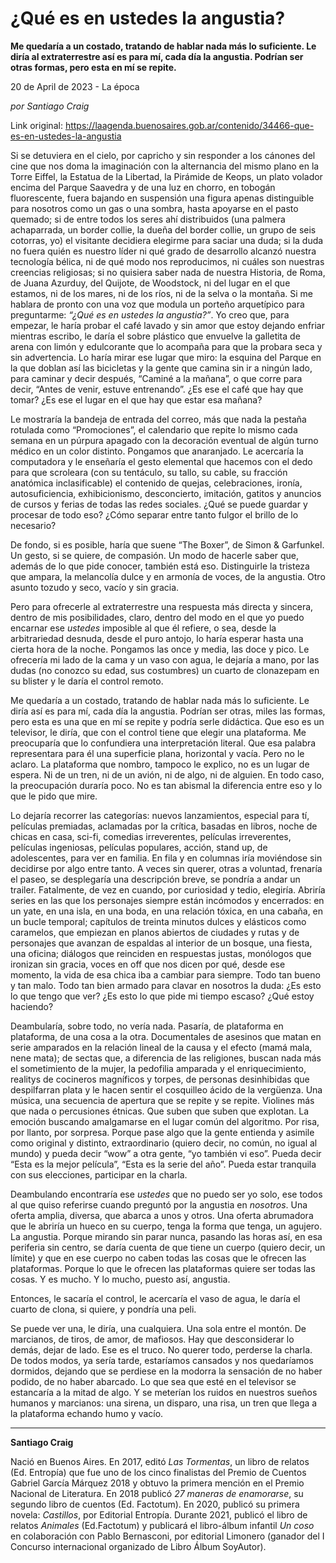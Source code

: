 # ¿Qué es en ustedes la angustia?

**Me quedaría a un costado, tratando de hablar nada más lo suficiente. Le diría al extraterrestre así es para mí, cada día la angustia. Podrían ser otras formas, pero esta en mí se repite.**

20 de April de 2023 - La época

_por Santiago Craig_

Link original: https://laagenda.buenosaires.gob.ar/contenido/34466-que-es-en-ustedes-la-angustia



Si se detuviera en el cielo, por capricho y sin responder a los cánones del cine que nos doma la imaginación con la alternancia del mismo plano en la Torre Eiffel, la Estatua de la Libertad, la Pirámide de Keops, un plato volador encima del Parque Saavedra y de una luz en chorro, en tobogán fluorescente, fuera bajando en suspensión una figura apenas distinguible para nosotros como un gas o una sombra, hasta apoyarse en el pasto quemado; si de entre todos los seres ahí distribuidos (una palmera achaparrada, un border collie, la dueña del border collie, un grupo de seis cotorras, yo) el visitante decidiera elegirme para saciar una duda; si la duda no fuera quién es nuestro líder ni qué grado de desarrollo alcanzó nuestra tecnología bélica, ni de qué modo nos reproducimos, ni cuáles son nuestras creencias religiosas; si no quisiera saber nada de nuestra Historia, de Roma, de Juana Azurduy, del Quijote, de Woodstock, ni del lugar en el que estamos, ni de los mares, ni de los ríos, ni de la selva o la montaña. Si me hablara de pronto con una voz que modula un porteño arquetípico para preguntarme: *“¿Qué es en ustedes la angustia?”*. Yo creo que, para empezar, le haría probar el café lavado y sin amor que estoy dejando enfriar mientras escribo, le daría el sobre plástico que envuelve la galletita de arena con limón y edulcorante que lo acompaña para que la probara seca y sin advertencia. Lo haría mirar ese lugar que miro: la esquina del Parque en la que doblan así las bicicletas y la gente que camina sin ir a ningún lado, para caminar y decir después, “Caminé a la mañana”, o que corre para decir, “Antes de venir, estuve entrenando”. ¿Es ese el café que hay que tomar? ¿Es ese el lugar en el que hay que estar esa mañana?




Le mostraría la bandeja de entrada del correo, más que nada la pestaña rotulada como “Promociones”, el calendario que repite lo mismo cada semana en un púrpura apagado con la decoración eventual de algún turno médico en un color distinto. Pongamos que anaranjado. Le acercaría la computadora y le enseñaría el gesto elemental que hacemos con el dedo para que scroleara (con su tentáculo, su tallo, su cable, su fracción anatómica inclasificable) el contenido de quejas, celebraciones, ironía, autosuficiencia, exhibicionismo, desconcierto, imitación, gatitos y anuncios de cursos y ferias de todas las redes sociales. ¿Qué se puede guardar y procesar de todo eso? ¿Cómo separar entre tanto fulgor el brillo de lo necesario?




De fondo, si es posible, haría que suene “The Boxer”, de Simon & Garfunkel. Un gesto, si se quiere, de compasión. Un modo de hacerle saber que, además de lo que pide conocer, también está eso. Distinguirle la tristeza que ampara, la melancolía dulce y en armonía de voces, de la angustia. Otro asunto tozudo y seco, vacío y sin gracia.




Pero para ofrecerle al extraterrestre una respuesta más directa y sincera, dentro de mis posibilidades, claro, dentro del modo en el que yo puedo encarnar ese *ustedes* imposible al que él refiere, o sea, desde la arbitrariedad desnuda, desde el puro antojo, lo haría esperar hasta una cierta hora de la noche. Pongamos las once y media, las doce y pico. Le ofrecería mi lado de la cama y un vaso con agua, le dejaría a mano, por las dudas (no conozco su edad, sus costumbres) un cuarto de clonazepam en su blister y le daría el control remoto.




Me quedaría a un costado, tratando de hablar nada más lo suficiente. Le diría así es para mí, cada día la angustia. Podrían ser otras, miles las formas, pero esta es una que en mí se repite y podría serle didáctica. Que eso es un televisor, le diría, que con el control tiene que elegir una plataforma. Me preocuparía que lo confundiera una interpretación literal. Que esa palabra representara para él una superficie plana, horizontal y vacía. Pero no le aclaro. La plataforma que nombro, tampoco le explico, no es un lugar de espera. Ni de un tren, ni de un avión, ni de algo, ni de alguien. En todo caso, la preocupación duraría poco. No es tan abismal la diferencia entre eso y lo que le pido que mire.




Lo dejaría recorrer las categorías: nuevos lanzamientos, especial para tí, películas premiadas, aclamadas por la crítica, basadas en libros, noche de chicas en casa, sci-fi, comedias irreverentes, películas irreverentes, películas ingeniosas, películas populares, acción, stand up, de adolescentes, para ver en familia. En fila y en columnas iría moviéndose sin decidirse por algo entre tanto. A veces sin querer, otras a voluntad, frenaría el paseo, se desplegaría una descripción breve, se pondría a andar un trailer. Fatalmente, de vez en cuando, por curiosidad y tedio, elegiría. Abriría series en las que los personajes siempre están incómodos y encerrados: en un yate, en una isla, en una boda, en una relación tóxica, en una cabaña, en un bucle temporal; capítulos de treinta minutos dulces y elásticos como caramelos, que empiezan en planos abiertos de ciudades y rutas y de personajes que avanzan de espaldas al interior de un bosque, una fiesta, una oficina; diálogos que reinciden en respuestas justas, monólogos que ironizan sin gracia, voces en off que nos dicen por qué, desde ese momento, la vida de esa chica iba a cambiar para siempre. Todo tan bueno y tan malo. Todo tan bien armado para clavar en nosotros la duda: ¿Es esto lo que tengo que ver? ¿Es esto lo que pide mi tiempo escaso? ¿Qué estoy haciendo?




Deambularía, sobre todo, no vería nada. Pasaría, de plataforma en plataforma, de una cosa a la otra. Documentales de asesinos que matan en serie amparados en la relación lineal de la causa y el efecto (mamá mala, nene mata); de sectas que, a diferencia de las religiones, buscan nada más el sometimiento de la mujer, la pedofilia amparada y el enriquecimiento, realitys de cocineros magníficos y torpes, de personas desinhibidas que despilfarran plata y le hacen sentir el cosquilleo ácido de la vergüenza. Una música, una secuencia de apertura que se repite y se repite. Violines más que nada o percusiones étnicas. Que suben que suben que explotan. La emoción buscando amalgamarse en el lugar común del algoritmo. Por risa, por llanto, por sorpresa. Porque pase algo que la gente entienda y asimile como original y distinto, extraordinario (quiero decir, no común, no igual al mundo) y pueda decir “wow” a otra gente, “yo también vi eso”. Pueda decir “Esta es la mejor película”, “Esta es la serie del año”. Pueda estar tranquila con sus elecciones, participar en la charla.




Deambulando encontraría ese *ustedes* que no puedo ser yo solo, ese todos al que quiso referirse cuando preguntó por la angustia en *nosotros*. Una oferta amplia, diversa, que abarca a unos y otros. Una oferta abrumadora que le abriría un hueco en su cuerpo, tenga la forma que tenga, un agujero. La angustia. Porque mirando sin parar nunca, pasando las horas así, en esa periferia sin centro, se daría cuenta de que tiene un cuerpo (quiero decir, un límite) y que en ese cuerpo no caben todas las cosas que le ofrecen las plataformas. Porque lo que le ofrecen las plataformas quiere ser todas las cosas. Y es mucho. Y lo mucho, puesto así, angustia.




Entonces, le sacaría el control, le acercaría el vaso de agua, le daría el cuarto de clona, si quiere, y pondría una peli.




Se puede ver una, le diría, una cualquiera. Una sola entre el montón. De marcianos, de tiros, de amor, de mafiosos. Hay que desconsiderar lo demás, dejar de lado. Ese es el truco. No querer todo, perderse la charla. De todos modos, ya sería tarde, estaríamos cansados y nos quedaríamos dormidos, dejando que se perdiese en la modorra la sensación de no haber podido, de no haber abarcado. Lo que sea que esté en el televisor se estancaría a la mitad de algo. Y se meterían los ruidos en nuestros sueños humanos y marcianos: una sirena, un disparo, una risa, un tren que llega a la plataforma echando humo y vacío.




---




**Santiago Craig**




Nació en Buenos Aires. En 2017, editó *Las Tormentas*, un libro de relatos (Ed. Entropía) que fue uno de los cinco finalistas del Premio de Cuentos Gabriel García Márquez 2018 y obtuvo la primera mención en el Premio Nacional de Literatura. En 2018 publicó *27 maneras de enamorarse*, su segundo libro de cuentos (Ed. Factotum). En 2020, publicó su primera novela: *Castillos*, por Editorial Entropía. Durante 2021, publicó el libro de relatos *Animales* (Ed.Factotum) y publicará el libro-álbum infantil *Un coso* en colaboración con Pablo Bernasconi, por editorial Limonero (ganador del I Concurso internacional organizado de Libro Álbum SoyAutor).



